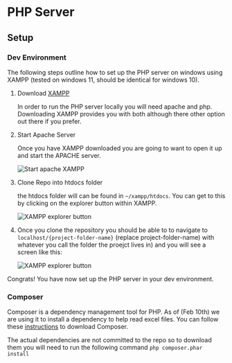 # PHP Server

## Setup

### Dev Environment

The following steps outline how to set up the PHP server on windows using XAMPP (tested on windows 11, should be identical for windows 10).

1. Download [XAMPP](https://www.apachefriends.org/index.html)

   In order to run the PHP server locally you will need apache and php. Downloading XAMPP provides you with both although there other option out there if you prefer.

2. Start Apache Server

   Once you have XAMPP downloaded you are going to want to open it up and start the APACHE server.

   <image src="./assets/xampp-start-apache.png" alt="Start apache XAMPP">

3. Clone Repo into htdocs folder

   the htdocs folder will can be found in `~/xampp/htdocs`. You can get to this by clicking on the explorer button within XAMPP.

   <image src="./assets/xampp-explorer.png" alt="XAMPP explorer button">

4. Once you clone the repository you should be able to to navigate to `localhost/{project-folder-name}` (replace project-folder-name) with whatever you call the folder the proejct lives in) and you will see a screen like this:

   <image src="./assets/apache-server.png" alt="XAMPP explorer button">

Congrats! You have now set up the PHP server in your dev environment.

### Composer

Composer is a dependency management tool for PHP. As of (Feb 10th) we are using it to install a dependency to help read excel files. You can follow these [instructions](https://getcomposer.org/doc/00-intro.md#introduction) to download Composer.

The actual dependencies are not committed to the repo so to download them you will need to run the following command `php composer.phar install`
